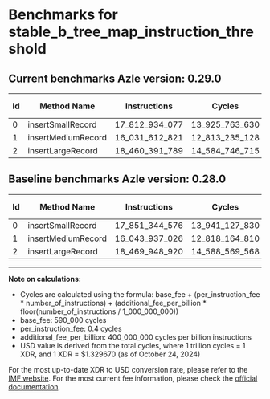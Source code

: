 # Benchmarks for stable_b_tree_map_instruction_threshold

## Current benchmarks Azle version: 0.29.0

| Id  | Method Name        | Instructions   | Cycles         | USD           | USD/Million Calls | Change                                 |
| --- | ------------------ | -------------- | -------------- | ------------- | ----------------- | -------------------------------------- |
| 0   | insertSmallRecord  | 17_812_934_077 | 13_925_763_630 | $0.0185166701 | $18_516.67        | <font color="green">-38_410_499</font> |
| 1   | insertMediumRecord | 16_031_612_821 | 12_813_235_128 | $0.0170373744 | $17_037.37        | <font color="green">-12_324_205</font> |
| 2   | insertLargeRecord  | 18_460_391_789 | 14_584_746_715 | $0.0193929002 | $19_392.90        | <font color="green">-9_557_131</font>  |

## Baseline benchmarks Azle version: 0.28.0

| Id  | Method Name        | Instructions   | Cycles         | USD           | USD/Million Calls |
| --- | ------------------ | -------------- | -------------- | ------------- | ----------------- |
| 0   | insertSmallRecord  | 17_851_344_576 | 13_941_127_830 | $0.0185370994 | $18_537.09        |
| 1   | insertMediumRecord | 16_043_937_026 | 12_818_164_810 | $0.0170439292 | $17_043.92        |
| 2   | insertLargeRecord  | 18_469_948_920 | 14_588_569_568 | $0.0193979833 | $19_397.98        |

---

**Note on calculations:**

- Cycles are calculated using the formula: base_fee + (per_instruction_fee \* number_of_instructions) + (additional_fee_per_billion \* floor(number_of_instructions / 1_000_000_000))
- base_fee: 590_000 cycles
- per_instruction_fee: 0.4 cycles
- additional_fee_per_billion: 400_000_000 cycles per billion instructions
- USD value is derived from the total cycles, where 1 trillion cycles = 1 XDR, and 1 XDR = $1.329670 (as of October 24, 2024)

For the most up-to-date XDR to USD conversion rate, please refer to the [IMF website](https://www.imf.org/external/np/fin/data/rms_sdrv.aspx).
For the most current fee information, please check the [official documentation](https://internetcomputer.org/docs/current/developer-docs/gas-cost#execution).
